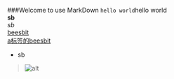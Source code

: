 ###Welcome to use MarkDown
`hello world`hello world<br/>
**sb**<br/>
*sb*<br/>
[beesbit](http://www.beesbit.com)		<br/>
<a href=" http://www.beesbit.com">a标签的beesbit</a>		<br/>
* sb<br/>
>![alt](https://ss0.bdstatic.com/70cFvHSh_Q1YnxGkpoWK1HF6hhy/it/u=4238472892,621623892&fm=27&gp=0.jpg)
<!--
这是注释
- -sb
	- sx
	>